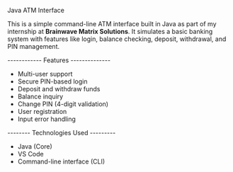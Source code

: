 Java ATM Interface

This is a simple command-line ATM interface built in Java as part of my internship at **Brainwave Matrix Solutions**. It simulates a basic banking system with features like login, balance checking, deposit, withdrawal, and PIN management.

------------ Features --------------

- Multi-user support
- Secure PIN-based login
- Deposit and withdraw funds
- Balance inquiry
- Change PIN (4-digit validation)
- User registration
- Input error handling

-------- Technologies Used ---------

- Java (Core)
- VS Code
- Command-line interface (CLI)
